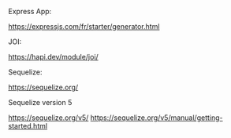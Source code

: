 Express App:

https://expressjs.com/fr/starter/generator.html

JOI:

https://hapi.dev/module/joi/

Sequelize:

https://sequelize.org/

Sequelize version 5

https://sequelize.org/v5/
https://sequelize.org/v5/manual/getting-started.html